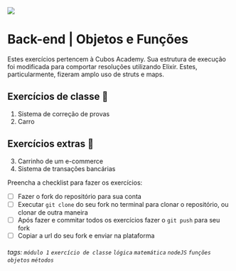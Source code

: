 ![](https://i.imgur.com/xG74tOh.png)

# Back-end | Objetos e Funções

Estes exercícios pertencem à Cubos Academy. Sua estrutura de execução foi modificada para comportar resoluções utilizando Elixir. Estes, particularmente, fizeram amplo uso de struts e maps.

## Exercícios de classe 🏫

01. Sistema de correção de provas
02. Carro

## Exercícios extras 🌟

03. Carrinho de um e-commerce
04. Sistema de transações bancárias

Preencha a checklist para fazer os exercícios:

-   [ ] Fazer o fork do repositório para sua conta
-   [ ] Executar `git clone` do seu fork no terminal para clonar o repositório, ou clonar de outra maneira
-   [ ] Após fazer e commitar todos os exercícios fazer o `git push` para seu fork
-   [ ] Copiar a url do seu fork e enviar na plataforma

###### tags: `módulo 1` `exercício de classe` `lógica` `matemática` `nodeJS` `funções` `objetos` `métodos`
